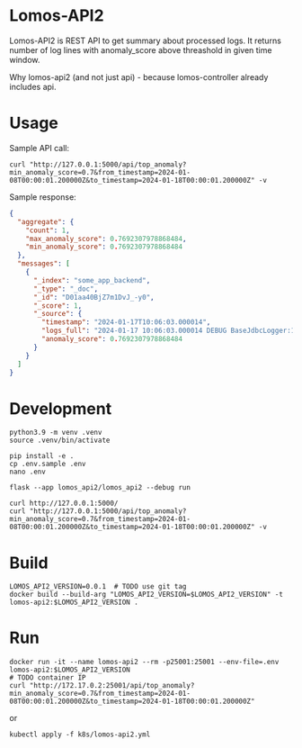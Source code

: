 # Lomos-API2

Lomos-API2 is REST API to get summary about processed logs.
It returns number of log lines with anomaly_score above threashold in given time window.

Why lomos-api2 (and not just api) - because lomos-controller already includes api.

# Usage


Sample API call:

```shell
curl "http://127.0.0.1:5000/api/top_anomaly?min_anomaly_score=0.7&from_timestamp=2024-01-08T00:00:01.200000Z&to_timestamp=2024-01-18T00:00:01.200000Z" -v
```

Sample response:

```json
{
  "aggregate": {
    "count": 1,
    "max_anomaly_score": 0.7692307978868484,
    "min_anomaly_score": 0.7692307978868484
  },
  "messages": [
    {
      "_index": "some_app_backend",
      "_type": "_doc",
      "_id": "D01aa40BjZ7m1DvJ_-y0",
      "_score": 1,
      "_source": {
        "timestamp": "2024-01-17T10:06:03.000014",
        "logs_full": "2024-01-17 10:06:03.000014 DEBUG BaseJdbcLogger:159 - <==    Updates: 1",
        "anomaly_score": 0.7692307978868484
      }
    }
  ]
}
```

# Development

```shell
python3.9 -m venv .venv
source .venv/bin/activate

pip install -e .
cp .env.sample .env
nano .env

flask --app lomos_api2/lomos_api2 --debug run

curl http://127.0.0.1:5000/
curl "http://127.0.0.1:5000/api/top_anomaly?min_anomaly_score=0.7&from_timestamp=2024-01-08T00:00:01.200000Z&to_timestamp=2024-01-18T00:00:01.200000Z" -v
```

# Build

```shell
LOMOS_API2_VERSION=0.0.1  # TODO use git tag
docker build --build-arg "LOMOS_API2_VERSION=$LOMOS_API2_VERSION" -t lomos-api2:$LOMOS_API2_VERSION .
```

# Run

```shell
docker run -it --name lomos-api2 --rm -p25001:25001 --env-file=.env lomos-api2:$LOMOS_API2_VERSION
# TODO container IP
curl "http://172.17.0.2:25001/api/top_anomaly?min_anomaly_score=0.7&from_timestamp=2024-01-08T00:00:01.200000Z&to_timestamp=2024-01-18T00:00:01.200000Z"
```

or

```shell
kubectl apply -f k8s/lomos-api2.yml
```
